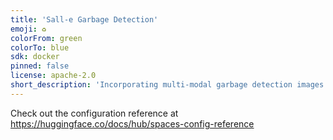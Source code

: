 ```yaml
---
title: 'Sall-e Garbage Detection'
emoji: ♻️
colorFrom: green
colorTo: blue
sdk: docker
pinned: false
license: apache-2.0
short_description: 'Incorporating multi-modal garbage detection images'
---
```


Check out the configuration reference at https://huggingface.co/docs/hub/spaces-config-reference
